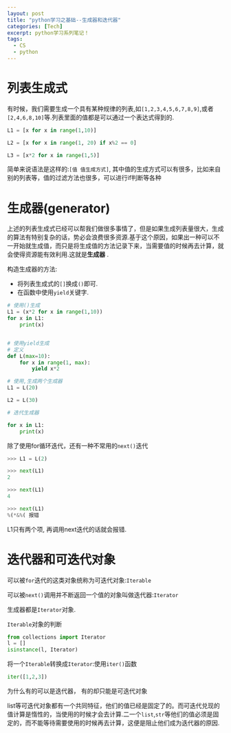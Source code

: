 ```yaml
---
layout: post
title: "python学习之基础--生成器和迭代器"
categories: [Tech]
excerpt: python学习系列笔记！
tags:
  - CS
  - python
---
```



# 列表生成式 #

有时候，我们需要生成一个具有某种规律的列表,如`[1,2,3,4,5,6,7,8,9]`,或者`[2,4,6,8,10]`等.列表里面的值都是可以通过一个表达式得到的.

```python
L1 = [x for x in range(1,10)]

L2 = [x for x in range(1, 20) if x%2 == 0]

L3 = [x*2 for x in range(1,5)]
```

简单来说语法是这样的:`[值 值生成方式]`, 其中值的生成方式可以有很多，比如来自别的列表等，值的过滤方法也很多，可以进行if判断等各种


# 生成器(generator) #

上述的列表生成式已经可以帮我们做很多事情了，但是如果生成列表量很大，生成的算法有特别复杂的话，势必会浪费很多资源.基于这个原因，如果出一种可以不一开始就生成值，而只是将生成值的方法记录下来，当需要值的时候再去计算，就会使得资源能有效利用.这就是**生成器** .

构造生成器的方法:

- 将列表生成式的`[]`换成`()`即可.
- 在函数中使用`yield`关键字.

```python
# 使用()生成
L1 = (x*2 for x in range(1,10))
for x in L1:
    print(x)


# 使用yield生成
# 定义
def L(max=10):
    for x in range(1, max):
        yield x*2

# 使用,生成两个生成器
L1 = L(20)

L2 = L(30)

# 迭代生成器

for x in L1:
    print(x)
```

除了使用for循环迭代，还有一种不常用的`next()`迭代

```python
>>> L1 = L(2)

>>> next(L1)
2

>>> next(L1)
4

>>> next(L1)
%(*&%( 报错
```
L1只有两个项, 再调用next迭代的话就会报错.

# 迭代器和可迭代对象 #

可以被`for`迭代的这类对象统称为可迭代对象:`Iterable`

可以被`next()`调用并不断返回一个值的对象叫做迭代器:`Iterator`

生成器都是`Iterator`对象.

`Iterable`对象的判断
```python
from collections import Iterator
l = []
isinstance(l, Iterator)
```

将一个`Iterable`转换成`Iterator`:使用`iter()`函数
```python
iter([1,2,3])
```

为什么有的可以是迭代器， 有的却只能是可迭代对象

list等可迭代对象都有一个共同特征，他们的值已经是固定了的。而可迭代兑现的值计算是惰性的，当使用的时候才会去计算.二一个`list`,`str`等他们的值必须是固定的，而不能等待需要使用的时候再去计算，这便是阻止他们成为迭代器的原因.
